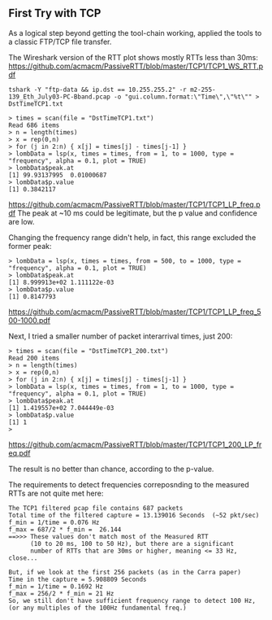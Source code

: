 ## First Try with TCP

As a logical step beyond getting the tool-chain working, 
applied the tools to a classic FTP/TCP file transfer.

The Wireshark version of the RTT plot shows mostly 
RTTs less than 30ms:
https://github.com/acmacm/PassiveRTT/blob/master/TCP1/TCP1_WS_RTT.pdf

```
tshark -Y "ftp-data && ip.dst == 10.255.255.2" -r m2-255-139_Eth_July03-PC-Bband.pcap -o "gui.column.format:\"Time\",\"%t\"" > DstTimeTCP1.txt

> times = scan(file = "DstTimeTCP1.txt")
Read 686 items
> n = length(times)
> x = rep(0,n)
> for (j in 2:n) { x[j] = times[j] - times[j-1] }
> lombData = lsp(x, times = times, from = 1, to = 1000, type = "frequency", alpha = 0.1, plot = TRUE)
> lombData$peak.at
[1] 99.93137995  0.01000687
> lombData$p.value
[1] 0.3842117
```
https://github.com/acmacm/PassiveRTT/blob/master/TCP1/TCP1_LP_freq.pdf
The peak at ~10 ms could be legitimate, but the p value and 
confidence are low.

Changing the frequency range didn't help, in fact, this range excluded the former peak:
```
> lombData = lsp(x, times = times, from = 500, to = 1000, type = "frequency", alpha = 0.1, plot = TRUE)
> lombData$peak.at
[1] 8.999913e+02 1.111122e-03
> lombData$p.value
[1] 0.8147793
```
https://github.com/acmacm/PassiveRTT/blob/master/TCP1/TCP1_LP_freq_500-1000.pdf

Next, I tried a smaller number of packet interarrival times, just 200:
```
> times = scan(file = "DstTimeTCP1_200.txt")
Read 200 items
> n = length(times)
> x = rep(0,n)
> for (j in 2:n) { x[j] = times[j] - times[j-1] }
> lombData = lsp(x, times = times, from = 1, to = 1000, type = "frequency", alpha = 0.1, plot = TRUE)
> lombData$peak.at
[1] 1.419557e+02 7.044449e-03
> lombData$p.value
[1] 1
> 
```
https://github.com/acmacm/PassiveRTT/blob/master/TCP1/TCP1_200_LP_freq.pdf

The result is no better than chance, according to the p-value.

The requirements to detect frequencies correposnding to the measured RTTs are not quite met here:
```
The TCP1 filtered pcap file contains 687 packets
Total time of the filtered capture = 13.139016 Seconds  (~52 pkt/sec)
f_min = 1/time = 0.076 Hz
f_max = 687/2 * f_min =  26.144
==>>> These values don't match most of the Measured RTT 
      (10 to 20 ms, 100 to 50 Hz), but there are a significant 
      number of RTTs that are 30ms or higher, meaning <= 33 Hz, close...

But, if we look at the first 256 packets (as in the Carra paper)
Time in the capture = 5.908809 Seconds
f_min = 1/time = 0.1692 Hz
f_max = 256/2 * f_min = 21 Hz
So, we still don't have sufficient frequency range to detect 100 Hz,
(or any multiples of the 100Hz fundamental freq.)
```
